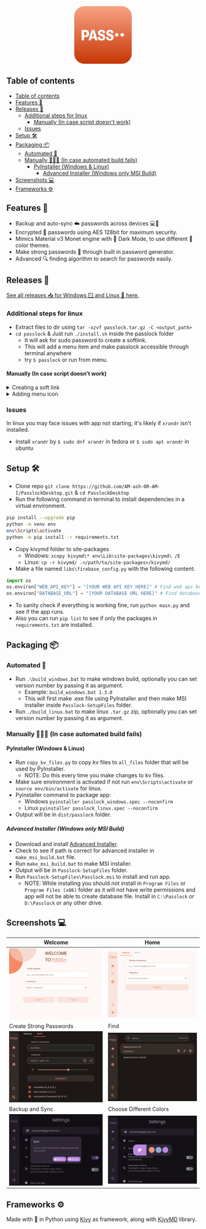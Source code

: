<p align = "center">
    <img src = "icons/pass.png" height = 150>
</p>


## Table of contents

- [Table of contents](#table-of-contents)
- [Features 🌟](#features-)
- [Releases 🚀](#releases-)
  - [Additional steps for linux](#additional-steps-for-linux)
    - [Manually (In case script doesn't work)](#manually-in-case-script-doesnt-work)
  - [Issues](#issues)
- [Setup 🛠️](#setup-️)
- [Packaging 📦](#packaging-)
  - [Automated 🤖](#automated-)
  - [Manually 🧑🏻‍💻 (In case automated build fails)](#manually--in-case-automated-build-fails)
    - [PyInstaller (Windows \& Linux)](#pyinstaller-windows--linux)
      - [Advanced Installer (Windows only MSI Build)](#advanced-installer-windows-only-msi-build)
- [Screenshots 💻](#screenshots-)
- [Frameworks ⚙️](#frameworks-️)


## Features 🌟

- Backup and auto-sync ☁️ passwords across devices 💻📱
- Encrypted 🔐 passwords using AES 128bit for maximum security.
- Mimics Material v3 Monet engine with 🌙 Dark Mode, to use different 🎨 color themes.
- Make strong passwords 🔑 through built in password generator.
- Advanced 🔍 finding algorithm to search for passwords easily.

## Releases 🚀

[See all releases 📥 for Windows 🪟 and Linux 🐧 here.](https://github.com/AM-ash-OR-AM-I/PasslockDesktop/releases/)

### Additional steps for linux

- Extract files to dir using `tar -xzvf passlock.tar.gz -C <output_path>`
- `cd passlock` & Just run `./install.sh` inside the passlock folder
  - It will ask for sudo password to create a softlink.
  - This will add a menu item and make passlock accessible through terminal anywhere
  - try `$ passlock` or run from menu.

#### Manually (In case script doesn't work)

<details>
<summary>Creating a soft link</summary>
After installing and extracting .tar.gz file in linux to run app anywhere in terminal we can create a softlink like this:

```$ ln -s /path/to/passlock/Passlock /usr/local/bin/passlock```

After this we can run passlock by typing `$ passlock`

</details>
<details>
<summary>Adding menu icon</summary>

```bash
cd ~/.local/share/applications
nano passlock.desktop
```

Paste the following lines by specifying the `/path/to/passlock` in `Exec` and `Icon` fields

```ini
[Desktop Entry]
Encoding=UTF-8
Version=1.3.0
Type=Application
Terminal=false
Exec=/path/to/passlock/Passlock
Name=Passlock
Icon=/path/to/passlock/pass.png
```

Now app can be launched from applications menu
</details>

### Issues

In linux you may face issues with app not starting, it's likely if `xrandr` isn't installed.
- Install `xrandr` by `$ sudo dnf xrandr` in fedora or `$ sudo apt xrandr` in ubuntu

## Setup 🛠️

- Clone repo `git clone https://github.com/AM-ash-OR-AM-I/PasslockDesktop.git` & `cd PasslockDesktop`
- Run the following command in terminal to install dependencies in a virtual environment.

```sh
pip install --upgrade pip
python -m venv env
env\Scripts\activate
python -m pip install -r requirements.txt
```

- Copy kivymd folder to site-packages
  - Windows: `xcopy kivymd\* env\Lib\site-packages\kivymd\ /E`
  - Linux: `cp -r kivymd/ .</path/to/site-packages>/kivymd/`
- Make a file named `libs\firebase_config.py` with the following content:

```py
import os
os.environ["WEB_API_KEY"] = "[YOUR WEB API KEY HERE]" # Find web api key in firebase project settings
os.environ["DATABASE_URL"] = "[YOUR DATABASE URL HERE]" # Find database url in firebase project settings
```

- To sanity check if everything is working fine, run `python main.py` and see if the app runs.
- Also you can run `pip list` to see if only the packages in `requirements.txt` are installed.

## Packaging 📦

### Automated 🤖

- Run `.\build_windows.bat` to make windows build, optionally you can set version number by passing it as argument.
  - Example: `build_windows.bat 1.3.0`
  - This will first make .exe file using PyInstaller and then make MSI installer inside `Passlock-SetupFiles` folder.
- Run `./build_linux.bat` to make linux `.tar.gz` zip, optionally you can set version number by passing it as argument.

### Manually 🧑🏻‍💻 (In case automated build fails)

#### PyInstaller (Windows & Linux)

- Run `copy_kv_files.py` to copy kv files to `all_files` folder that will be used by PyInstaller.
  - NOTE: Do this every time you make changes to kv files.
- Make sure environment is activated if not run `env\Scripts\activate` or `source env/bin/activate` for linux.
- Pyinstaller command to package app:
  - Windows `pyinstaller passlock_windows.spec --noconfirm`
  - Linux `pyinstaller passlock_linux.spec --noconfirm`
- Output will be in `dist/passlock` folder.

##### Advanced Installer (Windows only MSI Build)

- Download and install <a href="https://www.advancedinstaller.com/downloads.html">Advanced Installer</a>.
- Check to see if path is correct for advanced installer in `make_msi_build.bat` file.
- Run `make_msi_build.bat` to make MSI installer.
- Output will be in `Passlock-SetupFiles` folder.
- Run `Passlock-SetupFiles\Passlock.msi` to install and run app.
  - NOTE: While installing you should not install in `Program Files` or `Program Files (x86)` folder as it will not have write permissions and app will not be able to create database file. Install in `C:\Passlock` or `D:\Passlock` or any other drive.

## Screenshots 💻

| Welcome                              | Home                              |
|--------------------------------------|-----------------------------------|
| ![](./screenshots/WelcomeScreen.png) | ![](./screenshots/HomeScreen.png) |
| Create Strong Passwords              | Find                              |
| ![](./screenshots/DarkMode.png)      | ![](./screenshots/FindScreen.png) |
| Backup and Sync                      | Choose Different Colors           |
| ![](./screenshots/sync.png)          | ![](./screenshots/colors.png)     |

## Frameworks ⚙️

Made with 💖 in Python using <a href="https://github.com/kivy/kivy">Kivy</a> as framework, along with
<a href="https://github.com/kivymd/KivyMD">KivyMD</a> library.
